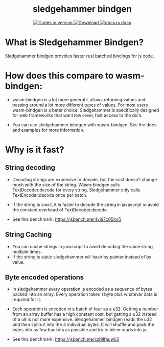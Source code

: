 <div align="center">
  <h1>sledgehammer bindgen</h1>
</div>
<div align="center">
  <!-- Crates version -->
  <a href="https://crates.io/crates/sledgehammer_bindgen">
    <img src="https://img.shields.io/crates/v/sledgehammer_bindgen.svg?style=flat-square"
    alt="Crates.io version" />
  </a>
  <!-- Downloads -->
  <a href="https://crates.io/crates/sledgehammer_bindgen">
    <img src="https://img.shields.io/crates/d/sledgehammer_bindgen.svg?style=flat-square"
      alt="Download" />
  </a>
  <!-- docs -->
  <a href="https://docs.rs/sledgehammer_bindgen">
    <img src="https://img.shields.io/badge/docs-latest-blue.svg?style=flat-square"
      alt="docs.rs docs" />
  </a>
</div>

# What is Sledgehammer Bindgen?
Sledgehammer bindgen provides faster rust batched bindings for js code.

# How does this compare to wasm-bindgen:
- wasm-bindgen is a lot more general it allows returning values and passing around a lot more different types of values. For most users wasm-bindgen is a beter choice. Sledgehammer is specifically designed for web frameworks that want low-level, fast access to the dom.

- You can use sledgehammer bindgen with wasm-bindgen. See the docs and examples for more information.

# Why is it fast?

## String decoding

- Decoding strings are expensive to decode, but the cost doesn't change much with the size of the string. Wasm-bindgen calls TextDecoder.decode for every string. Sledgehammer only calls TextEncoder.decode once per batch.

- If the string is small, it is faster to decode the string in javascript to avoid the constant overhead of TextDecoder.decode

- See this benchmark: https://jsbench.me/4vl97c05lb/5

## String Caching

- You can cache strings in javascript to avoid decoding the same string multiple times.
- If the string is static sledgehammer will hash by pointer instead of by value.

## Byte encoded operations

- In sledgehammer every operation is encoded as a sequence of bytes packed into an array. Every operation takes 1 byte plus whatever data is required for it.

- Each operation is encoded in a batch of four as a u32. Getting a number from an array buffer has a high constant cost, but getting a u32 instead of a u8 is not more expensive. Sledgehammer bindgen reads the u32 and then splits it into the 4 individual bytes. It will shuffle and pack the bytes into as few buckets as possible and try to inline reads into js.

- See this benchmark: https://jsbench.me/csl9lfauwi/2
